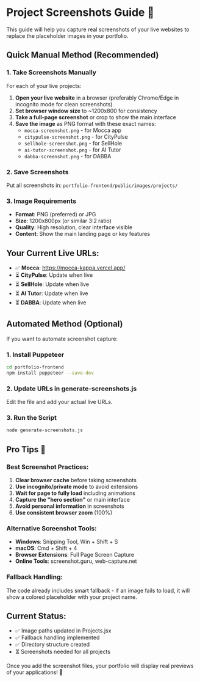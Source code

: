 # Project Screenshots Guide 📸

This guide will help you capture real screenshots of your live websites to replace the placeholder images in your portfolio.

## Quick Manual Method (Recommended)

### 1. **Take Screenshots Manually**
For each of your live projects:

1. **Open your live website** in a browser (preferably Chrome/Edge in incognito mode for clean screenshots)
2. **Set browser window size** to ~1200x800 for consistency
3. **Take a full-page screenshot** or crop to show the main interface
4. **Save the image** as PNG format with these exact names:
   - `mocca-screenshot.png` - for Mocca app
   - `citypulse-screenshot.png` - for CityPulse
   - `sellhole-screenshot.png` - for SellHole
   - `ai-tutor-screenshot.png` - for AI Tutor  
   - `dabba-screenshot.png` - for DABBA

### 2. **Save Screenshots**
Put all screenshots in: `portfolio-frontend/public/images/projects/`

### 3. **Image Requirements**
- **Format**: PNG (preferred) or JPG
- **Size**: 1200x800px (or similar 3:2 ratio)
- **Quality**: High resolution, clear interface visible
- **Content**: Show the main landing page or key features

## Your Current Live URLs:
- ✅ **Mocca**: https://mocca-kappa.vercel.app/
- ⏳ **CityPulse**: Update when live
- ⏳ **SellHole**: Update when live  
- ⏳ **AI Tutor**: Update when live
- ⏳ **DABBA**: Update when live

## Automated Method (Optional)

If you want to automate screenshot capture:

### 1. Install Puppeteer
```bash
cd portfolio-frontend
npm install puppeteer --save-dev
```

### 2. Update URLs in generate-screenshots.js
Edit the file and add your actual live URLs.

### 3. Run the Script
```bash
node generate-screenshots.js
```

## Pro Tips 🎯

### **Best Screenshot Practices:**
1. **Clear browser cache** before taking screenshots
2. **Use incognito/private mode** to avoid extensions
3. **Wait for page to fully load** including animations
4. **Capture the "hero section"** or main interface
5. **Avoid personal information** in screenshots
6. **Use consistent browser zoom** (100%)

### **Alternative Screenshot Tools:**
- **Windows**: Snipping Tool, Win + Shift + S
- **macOS**: Cmd + Shift + 4  
- **Browser Extensions**: Full Page Screen Capture
- **Online Tools**: screenshot.guru, web-capture.net

### **Fallback Handling:**
The code already includes smart fallback - if an image fails to load, it will show a colored placeholder with your project name.

## Current Status:
- ✅ Image paths updated in Projects.jsx
- ✅ Fallback handling implemented  
- ✅ Directory structure created
- ⏳ Screenshots needed for all projects

Once you add the screenshot files, your portfolio will display real previews of your applications! 🚀
